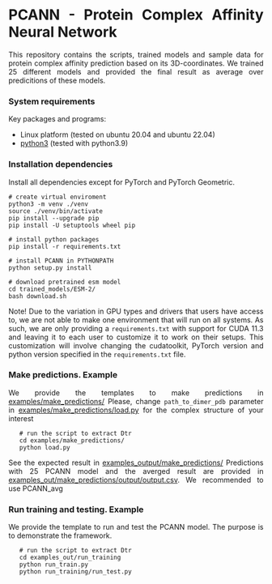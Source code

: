 <div align="justify">

# PCANN - Protein Complex Affinity Neural Network

This repository contains the scripts, trained models and sample data for protein complex affinity prediction based on its 3D-coordinates.
We trained 25 different models and provided the final result as average over predicitions of these models.

### System requirements

Key packages and programs:

- Linux platform (tested on ubuntu 20.04 and ubuntu 22.04)
- [python3](https://www.python.org/) (tested with python3.9)

### Installation dependencies

Install all dependencies except for PyTorch and PyTorch Geometric.

```code-block:: bash
# create virtual enviroment
python3 -m venv ./venv
source ./venv/bin/activate
pip install --upgrade pip
pip install -U setuptools wheel pip

# install python packages
pip install -r requirements.txt

# install PCANN in PYTHONPATH
python setup.py install

# download pretrained esm model
cd trained_models/ESM-2/
bash download.sh
```

Note! Due to the variation in GPU types and drivers that users have access to, we are not able to make one environment that will run on all systems.
As such, we are only providing a ```requirements.txt``` with support for CUDA 11.3 and leaving it to each user to customize it to work on their setups. This customization will involve changing the cudatoolkit, PyTorch version and python version specified in the ```requirements.txt``` file.


### Make predictions. Example

We provide the templates to make predictions in [examples/make_predictions/](examples/make_predictions/)
Please, change ```path_to_dimer_pdb``` parameter in [examples/make_predictions/load.py](examples/make_predictions/load.py) for the complex structure of your interest

```code-block:: bash
   # run the script to extract Dtr
   cd examples/make_predictions/
   python load.py
```
See the expected result in [examples_output/make_predictions/](examples_output/make_predictions/)
Predictions with 25 PCANN model and the averged result are provided in [examples_out/make_predictions/output/output.csv](examples_out/make_predictions/output/output.csv).
We recommended to use PCANN_avg

### Run training and testing. Example

We provide the template to run and test the PCANN model. The purpose is to demonstrate the framework. 

```code-block:: bash
   # run the script to extract Dtr
   cd examples_out/run_training
   python run_train.py
   python run_training/run_test.py
```

</div>



